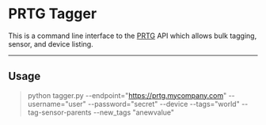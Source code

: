 PRTG Tagger
===========

This is a command line interface to the [PRTG]("http://www.paessler.com/") API which allows bulk tagging, sensor, and device listing.

-----

Usage
-----

> python tagger.py --endpoint="https://prtg.mycompany.com" --username="user" --password="secret" --device --tags="world" --tag-sensor-parents --new_tags "anewvalue"
